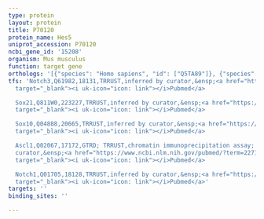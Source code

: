 ```yaml
---
type: protein
layout: protein
title: P70120
protein_name: Hes5
uniprot_accession: P70120
ncbi_gene_id: '15208'
organism: Mus musculus
function: target gene
orthologs: '[{"species": "Homo sapiens", "id": ["Q5TA89"]}, {"species": "Rattus norvegicus", "id": ["Q03062"]}]'
tfs: 'Notch3,Q61982,18131,TRRUST,inferred by curator,&ensp;<a href="https://www.ncbi.nlm.nih.gov/pubmed/?term=29087512%5Buid%5D+OR+16365048%5Buid%5D"
  target="_blank"><i uk-icon="icon: link"></i>Pubmed</a>

  Sox21,Q811W0,223227,TRRUST,inferred by curator,&ensp;<a href="https://www.ncbi.nlm.nih.gov/pubmed/?term=22956844%5Buid%5D+OR+29087512%5Buid%5D"
  target="_blank"><i uk-icon="icon: link"></i>Pubmed</a>

  Sox10,Q04888,20665,TRRUST,inferred by curator,&ensp;<a href="https://www.ncbi.nlm.nih.gov/pubmed/?term=22956844%5Buid%5D+OR+29087512%5Buid%5D+OR+17006542%5Buid%5D"
  target="_blank"><i uk-icon="icon: link"></i>Pubmed</a>

  Ascl1,Q02067,17172,GTRD; TRRUST,chromatin immunoprecipitation assay; inferred by
  curator,&ensp;<a href="https://www.ncbi.nlm.nih.gov/pubmed/?term=22714260%5Buid%5D+OR+29087512%5Buid%5D+OR+27924024%5Buid%5D"
  target="_blank"><i uk-icon="icon: link"></i>Pubmed</a>

  Notch1,Q01705,18128,TRRUST,inferred by curator,&ensp;<a href="https://www.ncbi.nlm.nih.gov/pubmed/?term=29087512%5Buid%5D+OR+16365048%5Buid%5D"
  target="_blank"><i uk-icon="icon: link"></i>Pubmed</a>'
targets: ''
binding_sites: ''

---
```

